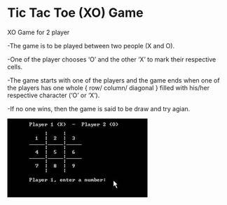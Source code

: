 
# Tic Tac Toe (XO) Game
XO Game for 2 player 

-The game is to be played between two people (X and O).

-One of the player chooses ‘O’ and the other ‘X’ to mark their respective cells.

-The game starts with one of the players and the game ends when one of the players has one whole { row/ column/ diagonal } filled with his/her respective character (‘O’ or ‘X’).

-If no one wins, then the game is said to be draw and try agian.

![Photo](Photo.jpg)
